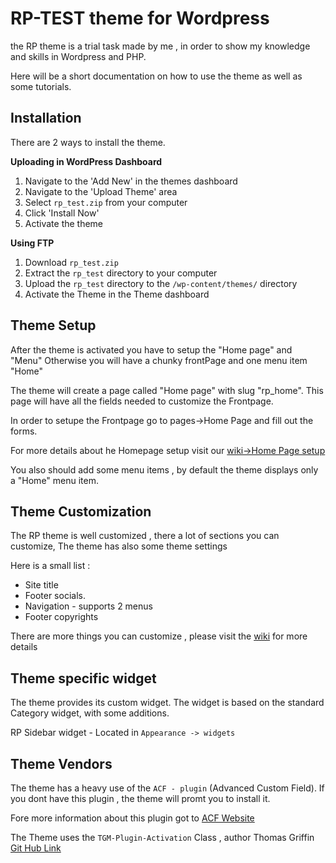 RP-TEST theme for Wordpress
==============

the RP theme is a trial task made by me , in order to show my knowledge and skills in Wordpress and PHP. 

Here will be a short documentation on how to use the theme as well as some tutorials.

Installation
------------
There are 2 ways to install the theme.

**Uploading in WordPress Dashboard**

1. Navigate to the 'Add New' in the themes dashboard
2. Navigate to the 'Upload Theme' area
3. Select `rp_test.zip` from your computer
4. Click 'Install Now'
5. Activate the theme

**Using FTP**

1. Download `rp_test.zip`
2. Extract the `rp_test` directory to your computer
3. Upload the `rp_test` directory to the `/wp-content/themes/` directory
4. Activate the Theme in the Theme dashboard


Theme Setup
------------

After the theme is activated you have to setup the "Home page" and "Menu"
Otherwise you will have a chunky frontPage and one menu item "Home"

The theme will create a page called "Home page" with slug "rp_home".
This page will have all the fields needed to customize the Frontpage.

In order to setupe the Frontpage go to pages->Home Page and fill out the forms.

For more details about he Homepage setup visit our [wiki->Home Page setup](https://github.com/rubenCodeforges/wp-rp-test/wiki/Home-page-setup)

You also should add some menu items , by default the theme displays only a "Home" menu item.

Theme Customization
------------

The RP theme is well customized , there a lot of sections you can customize,
The theme has also some theme settings

Here is a small list :
* Site title
* Footer socials.
* Navigation - supports 2 menus
* Footer copyrights

There are more things you can customize , please visit the [wiki](https://github.com/rubenCodeforges/wp-rp-test/wiki) for more details

Theme specific widget
------------

The theme provides its custom widget.
The widget is based on the standard Category widget, with some additions.

RP Sidebar widget - Located in `Appearance -> widgets`

Theme Vendors
------------
The theme has a heavy use of the `ACF - plugin` (Advanced Custom Field).
If you dont have this plugin , the theme will promt you to install it.

Fore more information about this plugin got to [ACF Website](http://www.advancedcustomfields.com/)

The Theme uses the `TGM-Plugin-Activation` Class , author Thomas Griffin [Git Hub Link](https://github.com/thomasgriffin/TGM-Plugin-Activation)
